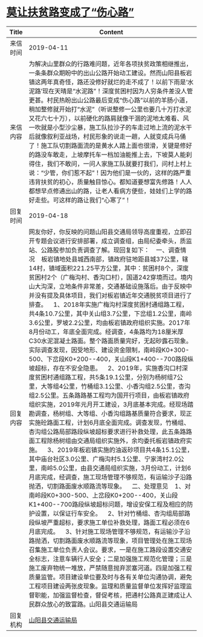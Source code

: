 # <a href="http://www.shangluo.gov.cn/zmhd/ldxxxx.jsp?urltype=leadermail.LeaderMailContentUrl&wbtreeid=1112&leadermailid=5216">莫让扶贫路变成了“伤心路”</a>
| Title |                                                                                                                                                                                                                                                                                                                                                                                                                                                                                                                                                                                                                       Content                                                                                                                                                                                                                                                                                                                                                                                                                                                                                                                                                                                                                        |
|:-----:|------------------------------------------------------------------------------------------------------------------------------------------------------------------------------------------------------------------------------------------------------------------------------------------------------------------------------------------------------------------------------------------------------------------------------------------------------------------------------------------------------------------------------------------------------------------------------------------------------------------------------------------------------------------------------------------------------------------------------------------------------------------------------------------------------------------------------------------------------------------------------------------------------------------------------------------------------------------------------------------------------------------------------------------------------------------------------------------------------------------------------------------------------------------------------------------------------------------------------------------------------|
| 来信时间  | 2019-04-11                                                                                                                                                                                                                                                                                                                                                                                                                                                                                                                                                                                                                                                                                                                                                                                                                                                                                                                                                                                                                                                                                                                                                                                                                                           |
| 来信内容  | 为解决山里群众的行路难问题，近年各项扶贫政策相继推出，一条条群众期盼中的出山公路开始动工建设。然而山阳县板岩镇这两年真奇怪，路还没修好就烂的走不成了！以前下雨是‘水泥路’现在天晴是“水泥路”！深度贫困村因为人穷条件差没人管更甚。村民热盼出山公路最后变成“伤心路”以前的羊肠小道，稍加整修就开始打“水泥”（听说整修一公里也要几十万打水泥又花六七十万），以前硬化的路肩就像干涸的泥地太难看、风一吹就是小型沙尘暴，施工队拉沙子的车走过地上流的泥水干后就像叙利亚战场，村民形象的说走一趟，人就变成兵马俑了！施工队切割路面流的是黄水人踏上面也很滑，关键是修好的路没车敢走，上坡摩托车一档加油能推上去，下坡莫人能刹得住，我们不敢问，一问人家施工队就要打我们，问村上村上说：“少管，你们惹不起”！因为他们是一伙的，这样的路严重违背扶贫的初心，质量触目惊心。都知道要想富先修路！人人都想早点修通出山的路，让老人看病方便些，娃娃们上学的路好走些。可这样的路让我们“心寒了”！                                                                                                                                                                                                                                                                                                                                                                                                                                                                                                                                                                                                                                                                                                                                                                                                         |
| 回复时间  | 2019-04-18                                                                                                                                                                                                                                                                                                                                                                                                                                                                                                                                                                                                                                                                                                                                                                                                                                                                                                                                                                                                                                                                                                                                                                                                                                           |
| 回复内容  | 网友你好，你反映的问题山阳县交通局领导高度重视，立即召开专题会议进行安排部署，成立调查组，由局纪委牵头，质监站、公路股参加负责调查了解。现回复如下：    一、调查情况    板岩镇地处县城西南部，镇政府驻地距县城37公里，辖14村，镇域面积221.25平方公里，其中：贫困村8个，深度贫困村2个（广梅沟村、香沟口村），国道242穿境而过。境内山大沟深，立地条件非常差，交通基础设施落后。由于反映中并没有提及具体项目，我们对板岩镇近年交通脱贫项目进行了排查。    1、2018年实施广梅沟村深度贫困村通组路工程，共4条10.7公里，其中关山组3.7公里，下岔组1.2公里，南岭3.6公里，罗坡2.2公里，均由板岩镇政府组织实施。2017年8月份动工，年底全面完成。经调查，4条路均为18厘米厚C30水泥混凝土路面。整个路面质量完好，无起砂露石现象。实际调查发现，因受地形、建设资金限制，南岭段K0+300-500、下岔段K0+200--400，关山段K1+400--700路段纵坡超标，存在不安全隐患。    2、2019年，实施香沟口村深度贫困村通组路工程，共5条19.1公里，分别为杨树组7公里，大等组4公里，竹桶组3.1公里、小香沟组2.5公里，杏沟组2.5公里。五条路路基工程均为国开行项目，由板岩镇政府组织实施，2019年元月开工建设，3月底基本完成。经现场踏勘调查，杨树组、大等组、小香沟组路基质量符合要求，现正实施砼路面工程，计划6月底全面完成。调查发现，竹桶组、杏沟组公路局部路段纵坡超标要求进行补救处理，此五条路路面工程除杨树组由交通局组织实施外，余均委托板岩镇政府实施。    3、2019年板岩镇实施的油返砂项目共4条15.1公里，其中庙台社区3.0公里、广梅沟村5.1公里、宁家湾村2.0公里，南岭5.0公里，由县交通局组织实施，3月份动工，计划6月底完成，经调查，施工现场管理不够规范，有运输沙子沿路抛洒，切割路面废水顺路流等现象。    二、处理意见    1、对南岭段K0+300-500、上岔段K0+200--400，关山段K1+400--700路段纵坡超标问题，增设安保工程及相应的防护设置，以保证行车安全。    2、针对竹桶组、杏沟组局部路段纵坡严重超标，要求施工单位补救处理，路面工程必须在6月底完成。    3、针对施工现场管理不够规范，有运输沙子沿路抛洒，切割路面废水顺路流等现象，项目管理处在施工现场召集施工单位负责人会议。要求，一是在施工路段设置交通安全标志，注意车辆行人安全；二是加强施工规范化管理；三是施工废弃物统一堆放，严禁随意抛弃淤塞河道。四是加强工程质量监管。项目建设单位要及时与各有关单位沟通协调，避免工程项目建设两张皮现象。监理和质量监督单位发挥好监理监督职能，加强监督检查，督促考核，把通村公路真正建成让人民群众放心的致富路。山阳县交通运输局 |
| 回复机构  | <a href="../../categories/agencies/山阳县交通运输局.md">山阳县交通运输局</a>                                                                                                                                                                                                                                                                                                                                                                                                                                                                                                                                                                                                                                                                                                                                                                                                                                                                                                                                                                                                                                                                                                                                                                                           |
